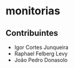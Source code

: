 # monitorias

## Contribuintes

- Igor Cortes Junqueira
- Raphael Felberg Levy
- João Pedro Donasolo
